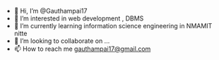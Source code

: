 - 👋 Hi, I’m @Gauthampai17
- 👀 I’m interested in web development , DBMS 
- 🌱 I’m currently learning information science engineering in NMAMIT nitte 
- 💞️ I’m looking to collaborate on ...
- 📫 How to reach me  gauthampai17@gmail.com

<!---
Gauthampai17/Gauthampai17 is a ✨ special ✨ repository because its `README.md` (this file) appears on your GitHub profile.
You can click the Preview link to take a look at your changes.
--->
